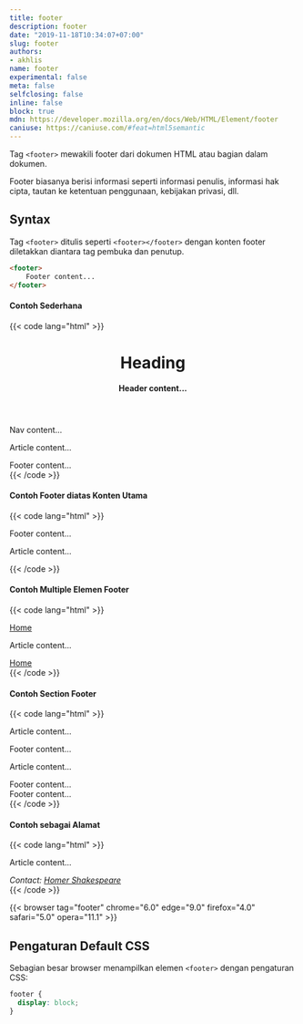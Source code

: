 ```yaml
---
title: footer
description: footer
date: "2019-11-18T10:34:07+07:00"
slug: footer
authors:
- akhlis
name: footer
experimental: false
meta: false
selfclosing: false
inline: false
block: true
mdn: https://developer.mozilla.org/en/docs/Web/HTML/Element/footer
caniuse: https://caniuse.com/#feat=html5semantic
---
```


Tag `<footer>` mewakili footer dari dokumen HTML atau bagian dalam dokumen.

Footer biasanya berisi informasi seperti informasi penulis, informasi hak cipta, tautan ke ketentuan penggunaan, kebijakan privasi, dll.

## Syntax

Tag `<footer>` ditulis seperti `<footer></footer>` dengan konten footer diletakkan diantara tag pembuka dan penutup.

```html
<footer>
	Footer content...
</footer>
```

#### Contoh Sederhana

{{< code lang="html" >}}
<!doctype html>
<html>
<head>
	<title>Page title...</title>
</head>
<body>
	<header>
		<h1>Heading</h1>
		<b><p>Header content...</p></b>
	</header>
	<nav>
		Nav content...
	</nav>
	<main>
		<article>
			<p>Article content...</p>
		</article>
	</main>
	<footer>
		Footer content...
	</footer>
</body>
</html>
{{< /code >}}

#### Contoh Footer diatas Konten Utama

{{< code lang="html" >}}
<!doctype html>
<html>
<head>
	<title>Page title...</title>
</head>
<body>
	<footer>
		Footer content...
	</footer>
	<main>
		<article>
			<p>Article content...</p>
		</article>
	</main>
</body>
</html>
{{< /code >}}

#### Contoh Multiple Elemen Footer

{{< code lang="html" >}}
<!doctype html>
<html>
<head>
	<title>Page title...</title>
</head>
<body>
	<footer>
		<a href="/">Home</a>
	</footer>
	<main>
		<article>
			<p>Article content...</p>
		</article>
	</main>
	<footer>
		<a href="/">Home</a>
	</footer>
</body>
</html>
{{< /code >}}

#### Contoh Section Footer

{{< code lang="html" >}}
<!doctype html>
<html>
<head>
	<title>Page title...</title>
</head>
<body>
	<main>
		<article>
			<p>Article content...</p>
			<footer>
				Footer content...
			</footer>
		</article>
		<article>
			<p>Article content...</p>
			<footer>
				Footer content...
			</footer>
		</article>
	</main>
	<footer>
		Footer content...
	</footer>
</body>
</html>
{{< /code >}}

#### Contoh sebagai Alamat

{{< code lang="html" >}}
<!doctype html>
<html>
<head>
	<title>Page title...</title>
</head>
<body>
	<main>
		<article>
			<p>Article content...</p>
		</article>
	</main>
	<footer>
		<address>
			Contact: <a href="mailto:homer@example.com">Homer Shakespeare</a>
		</address>
	</footer>
</body>
</html>
{{< /code >}}

{{< browser tag="footer" chrome="6.0" edge="9.0" firefox="4.0" safari="5.0" opera="11.1" >}}

## Pengaturan Default CSS

Sebagian besar browser menampilkan elemen `<footer>` dengan pengaturan CSS:

```css
footer {
  display: block;
}
```
